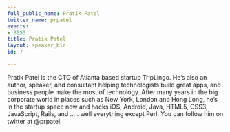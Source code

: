 ```yaml
---
full_public_name: Pratik Patel
twitter_name: prpatel
events:
- 3553
title: Pratik Patel
layout: speaker_bio
id: 7

---
```

Pratik Patel is the CTO of Atlanta based startup TripLingo. He’s also an author, speaker, and consultant helping technologists build great apps, and business people make the most of technology. After many years in the big corporate world in places such as New York, London and Hong Long, he’s in the startup space now and hacks iOS, Android, Java, HTML5, CSS3, JavaScript, Rails, and ..... well everything except Perl. You can follow him on twitter at @prpatel.